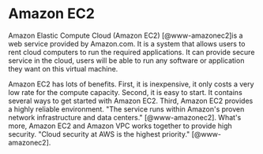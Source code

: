 Amazon EC2
==========

Amazon Elastic Compute Cloud (Amazon EC2) [@www-amazonec2]is a web
service provided by Amazon.com. It is a system that allows users to rent
cloud computers to run the required applications. It can provide secure
service in the cloud, users will be able to run any software or
application they want on this virtual machine.

Amazon EC2 has lots of benefits. First, it is inexpensive, it only costs
a very low rate for the compute capacity. Second, it is easy to start.
It contains several ways to get started with Amazon EC2. Third, Amazon
EC2 provides a highly reliable environment. "The service runs within
Amazon's proven network infrastructure and data
centers." [@www-amazonec2]. What's more, Amazon EC2 and Amazon VPC works
together to provide high security. "Cloud security at AWS is the highest
priority." [@www-amazonec2].

